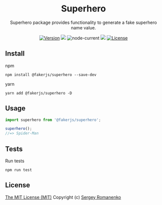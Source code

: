 <h1 align="center">Superhero</h1>
<p align="center">
Superhero package provides functionality to generate a fake superhero name value.
</p>

<p align="center">
<a href="https://github.com/faker-javascript/superhero/releases"><img alt="Version" src="https://img.shields.io/github/release/faker-javascript/superhero.svg?label=version&color=green"></a> <img src="https://img.shields.io/npm/dt/@fakerjs/superhero"> <img alt="node-current" src="https://img.shields.io/node/v/@fakerjs/superhero"> <a href="https://github.com/faker-javascript/superhero/actions/workflows/ci.yml"><img src="https://github.com/faker-javascript/superhero/actions/workflows/ci.yml/badge.svg"></a> <a href="https://github.com/faker-javascript/superhero"><img src="https://img.shields.io/badge/license-MIT-blue.svg?color=green" alt="License"></a>
</p>

## Install

npm
```
npm install @fakerjs/superhero --save-dev
```

yarn
```
yarn add @fakerjs/superhero -D
```

## Usage

```js
import superhero from '@fakerjs/superhero';

superhero();
//=> Spider-Man

```

## Tests

Run tests

```
npm run test
```

## License
[The MIT License (MIT)](https://github.com/faker-javascript/superhero/blob/master/LICENSE)
Copyright (c) [Sergey Romanenko](https://github.com/Awilum)
